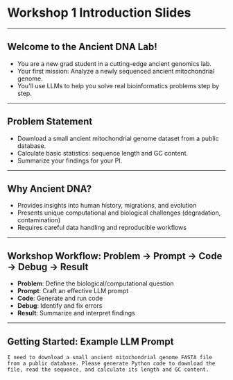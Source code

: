 # Workshop 1 Introduction Slides

---

## Welcome to the Ancient DNA Lab!

- You are a new grad student in a cutting-edge ancient genomics lab.
- Your first mission: Analyze a newly sequenced ancient mitochondrial genome.
- You'll use LLMs to help you solve real bioinformatics problems step by step.

---

## Problem Statement

- Download a small ancient mitochondrial genome dataset from a public database.
- Calculate basic statistics: sequence length and GC content.
- Summarize your findings for your PI.

---

## Why Ancient DNA?

- Provides insights into human history, migrations, and evolution
- Presents unique computational and biological challenges (degradation, contamination)
- Requires careful data handling and reproducible workflows

---

## Workshop Workflow: Problem → Prompt → Code → Debug → Result

- **Problem**: Define the biological/computational question
- **Prompt**: Craft an effective LLM prompt
- **Code**: Generate and run code
- **Debug**: Identify and fix errors
- **Result**: Summarize and interpret findings

---

## Getting Started: Example LLM Prompt

```
I need to download a small ancient mitochondrial genome FASTA file from a public database. Please generate Python code to download the file, read the sequence, and calculate its length and GC content.
```

